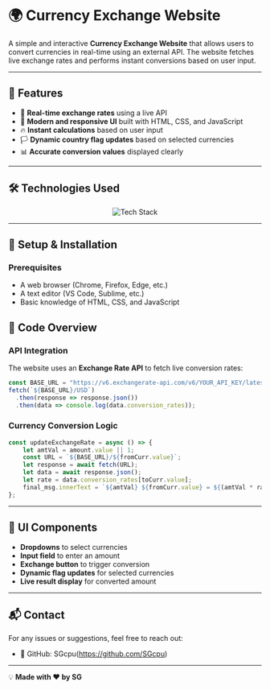 # 🌍 Currency Exchange Website


A simple and interactive **Currency Exchange Website** that allows users to convert currencies in real-time using an external API. The website fetches live exchange rates and performs instant conversions based on user input.

---

## 🚀 Features
- 🔄 **Real-time exchange rates** using a live API
- 🎨 **Modern and responsive UI** built with HTML, CSS, and JavaScript
- 🔥 **Instant calculations** based on user input
- 🏳 **Dynamic country flag updates** based on selected currencies
- 📊 **Accurate conversion values** displayed clearly

---



## 🛠️ Technologies Used
<p align="center">  
  <img src="https://skillicons.dev/icons?i=js,html,css,git,github,vscode" alt="Tech Stack" />  
</p>

---

## 🔧 Setup & Installation
### Prerequisites
- A web browser (Chrome, Firefox, Edge, etc.)
- A text editor (VS Code, Sublime, etc.)
- Basic knowledge of HTML, CSS, and JavaScript



## 📜 Code Overview
### API Integration
The website uses an **Exchange Rate API** to fetch live conversion rates:
```js
const BASE_URL = "https://v6.exchangerate-api.com/v6/YOUR_API_KEY/latest";
fetch(`${BASE_URL}/USD`)
  .then(response => response.json())
  .then(data => console.log(data.conversion_rates));
```

### Currency Conversion Logic
```js
const updateExchangeRate = async () => {
    let amtVal = amount.value || 1;
    const URL = `${BASE_URL}/${fromCurr.value}`;
    let response = await fetch(URL);
    let data = await response.json();
    let rate = data.conversion_rates[toCurr.value];
    final_msg.innerText = `${amtVal} ${fromCurr.value} = ${(amtVal * rate).toFixed(2)} ${toCurr.value}`;
};
```

---

## 🎨 UI Components
- **Dropdowns** to select currencies
- **Input field** to enter an amount
- **Exchange button** to trigger conversion
- **Dynamic flag updates** for selected currencies
- **Live result display** for converted amount

---




## 📬 Contact
For any issues or suggestions, feel free to reach out:
- 🐙 GitHub: SGcpu(https://github.com/SGcpu)

---

💡 **Made with ❤️ by SG**

